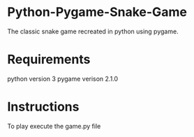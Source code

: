 # Python-Pygame-Snake-Game
The classic snake game recreated in python using pygame.
# Requirements
python version 3
pygame verison 2.1.0
# Instructions
To play execute the game.py file

